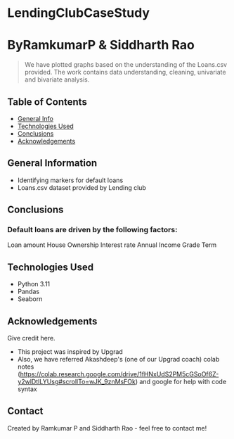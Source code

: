 # LendingClubCaseStudy
# ByRamkumarP & Siddharth Rao
> We have plotted graphs based on the understanding of the Loans.csv provided. The work contains data understanding, cleaning, univariate and bivariate analysis.


## Table of Contents
* [General Info](#general-information)
* [Technologies Used](#technologies-used)
* [Conclusions](#conclusions)
* [Acknowledgements](#acknowledgements)

## General Information
- Identifying markers for default loans
- Loans.csv dataset provided by Lending club

## Conclusions
### Default loans are driven by the following factors:
Loan amount
House Ownership
Interest rate
Annual Income
Grade
Term

## Technologies Used
- Python 3.11
- Pandas
- Seaborn


## Acknowledgements
Give credit here.
- This project was inspired by Upgrad
- Also, we have referred Akashdeep's (one of our Upgrad coach) colab notes (https://colab.research.google.com/drive/1fHNxUdS2PM5cGSoOf6Z-y2wlDtlLYUsg#scrollTo=wJK_9znMsFOk) and google for help with code syntax



## Contact
Created by Ramkumar P and Siddharth Rao - feel free to contact me!
